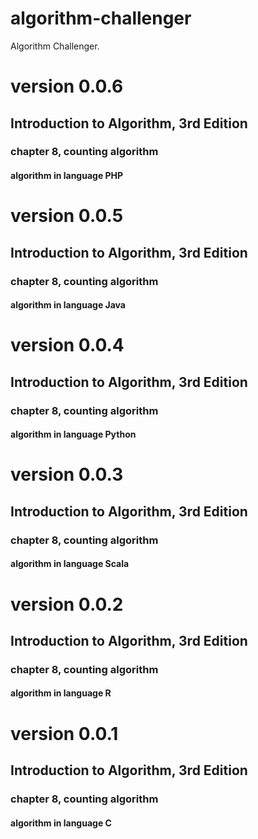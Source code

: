 # algorithm-challenger
Algorithm Challenger.

# version 0.0.6
## Introduction to Algorithm, 3rd Edition
### chapter 8, counting algorithm
#### algorithm in language PHP

# version 0.0.5
## Introduction to Algorithm, 3rd Edition
### chapter 8, counting algorithm
#### algorithm in language Java

# version 0.0.4
## Introduction to Algorithm, 3rd Edition
### chapter 8, counting algorithm
#### algorithm in language Python

# version 0.0.3
## Introduction to Algorithm, 3rd Edition
### chapter 8, counting algorithm
#### algorithm in language Scala

# version 0.0.2
## Introduction to Algorithm, 3rd Edition
### chapter 8, counting algorithm
#### algorithm in language R

# version 0.0.1
## Introduction to Algorithm, 3rd Edition
### chapter 8, counting algorithm
#### algorithm in language C
